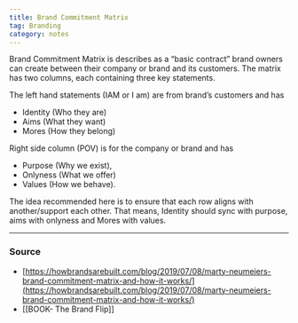 ```yaml
---
title: Brand Commitment Matrix
tag: Branding
category: notes
---
```

Brand Commitment Matrix is describes as a “basic contract” brand owners can create between their company or brand and its customers. The matrix has two columns, each containing three key statements.

The left hand statements (IAM or I am) are from brand’s customers and has 
- Identity (Who they are)
- Aims (What they want)
- Mores (How they belong)

Right side column (POV) is for the company or brand and has 
- Purpose (Why we exist), 
- Onlyness (What we offer) 
- Values (How we behave). 

The idea recommended here is to ensure that each row aligns with another/support each other. That means, Identity should sync with purpose, aims with onlyness and Mores with values. 

--- 
### Source
- [https://howbrandsarebuilt.com/blog/2019/07/08/marty-neumeiers-brand-commitment-matrix-and-how-it-works/](https://howbrandsarebuilt.com/blog/2019/07/08/marty-neumeiers-brand-commitment-matrix-and-how-it-works/)
- [[BOOK- The Brand Flip]]